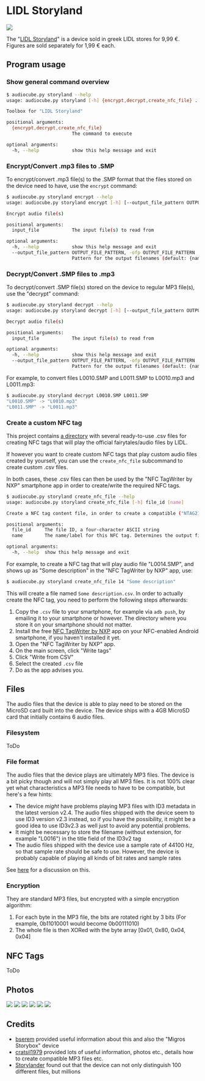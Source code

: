 # LIDL Storyland

![](image-0004-512x512.jpg)

The "[LIDL Storyland](https://www.lidl-hellas.gr/storyland)" is a device sold in greek LIDL stores for 9,99 €. Figures are sold separately for 1,99 € each.

## Program usage

### Show general command overview

```sh
$ audiocube.py storyland --help
usage: audiocube.py storyland [-h] {encrypt,decrypt,create_nfc_file} ...

Toolbox for "LIDL Storyland"

positional arguments:
  {encrypt,decrypt,create_nfc_file}
                        The command to execute

optional arguments:
  -h, --help            show this help message and exit
```

### Encrypt/Convert .mp3 files to .SMP

To encrypt/convert .mp3 file(s) to the .SMP format that the files stored on the device need to have, use the `encrypt` command:

```sh
$ audiocube.py storyland encrypt --help
usage: audiocube.py storyland encrypt [-h] [--output_file_pattern OUTPUT_FILE_PATTERN] input_file [input_file ...]

Encrypt audio file(s)

positional arguments:
  input_file            The input file(s) to read from

optional arguments:
  -h, --help            show this help message and exit
  --output_file_pattern OUTPUT_FILE_PATTERN, -ofp OUTPUT_FILE_PATTERN
                        Pattern for the output filenames (default: {name}.SMP)
```

### Decrypt/Convert .SMP files to .mp3

To decrypt/convert .SMP file(s) stored on the device to regular MP3 file(s), use the "decrypt" command:

```sh
$ audiocube.py storyland decrypt --help
usage: audiocube.py storyland decrypt [-h] [--output_file_pattern OUTPUT_FILE_PATTERN] input_file [input_file ...]

Decrypt audio file(s)

positional arguments:
  input_file            The input file(s) to read from

optional arguments:
  -h, --help            show this help message and exit
  --output_file_pattern OUTPUT_FILE_PATTERN, -ofp OUTPUT_FILE_PATTERN
                        Pattern for the output filenames (default: {name}.mp3)
```

For example, to convert files L0010.SMP and L0011.SMP to L0010.mp3 and L0011.mp3:

```sh
$ audiocube.py storyland decrypt L0010.SMP L0011.SMP
"L0010.SMP" -> "L0010.mp3"
"L0011.SMP" -> "L0011.mp3"
```

### Create a custom NFC tag

This project contains [a directory](https://github.com/oyooyo/audiocube/tree/master/docs/devices/storyland/nfc) with several ready-to-use .csv files for creating NFC tags that will play the official fairytales/audio files by LIDL.

If however you want to create custom NFC tags that play custom audio files created by yourself, you can use the `create_nfc_file` subcommand to create custom .csv files.

In both cases, these .csv files can then be used by the "NFC TagWriter by NXP" smartphone app in order to create/write the required NFC tags.

```sh
$ audiocube.py storyland create_nfc_file --help
usage: audiocube.py storyland create_nfc_file [-h] file_id [name]

Create a NFC tag content file, in order to create a compatible ("NTAG213") NFC tag via the "NFC TagWriter by NXP" (https://play.google.com/store/apps/details?id=com.nxp.nfc.tagwriter) smartphone app

positional arguments:
  file_id     The file ID, a four-character ASCII string
  name        The name/label for this NFC tag. Determines the output file name. Optional, defaults to "L{file_id}" (default: None)

optional arguments:
  -h, --help  show this help message and exit
```

For example, to create a NFC tag that will play audio file "L0014.SMP", and shows up as "Some description" in the "NFC TagWriter by NXP" app, use:

```sh
$ audiocube.py storyland create_nfc_file 14 "Some description"
```

This will create a file named `Some description.csv`. In order to actually create the NFC tag, you need to perform the following steps afterwards:
1. Copy the `.csv` file to your smartphone, for example via `adb push`, by emailing it to your smartphone or however. The directory where you store it on your smartphone should not matter.
2. Install the free [NFC TagWriter by NXP](https://play.google.com/store/apps/details?id=com.nxp.nfc.tagwriter) app on your NFC-enabled Android smartphone, if you haven't installed it yet.
3. Open the "NFC TagWriter by NXP" app.
4. On the main screen, click "Write tags"
5. Click "Write from CSV"
6. Select the created `.csv` file
7. Do as the app advises you.

## Files

The audio files that the device is able to play need to be stored on the MicroSD card built into the device. The device ships with a 4GB MicroSD card that initially contains 6 audio files.

### Filesystem

ToDo

### File format

The audio files that the device plays are ultimately MP3 files. The device is a bit picky though and will not simply play all MP3 files. It is not 100% clear yet what characteristics a MP3 file needs to have to be compatible, but here's a few hints:

- The device *might* have problems playing MP3 files with ID3 metadata in the latest version v2.4. The audio files shipped with the device seem to use ID3 version v2.3 instead, so if you have the possibility, it might be a good idea to use ID3v2.3 as well just to avoid any potential problems.
- It might be necessary to store the filename (without extension, for example "L0016") in the title field of the ID3v2 tag
- The audio files shipped with the device use a sample rate of 44100 Hz, so that sample rate should be safe to use. However, the device is probably capable of playing all kinds of bit rates and sample rates

See [here](https://github.com/oyooyo/audiocube/issues/1#issuecomment-750953311) for a discussion on this.

### Encryption

They are standard MP3 files, but encrypted with a simple encryption algorithm:
1. For each byte in the MP3 file, the bits are rotated right by 3 bits (For example, 0b11010001 would become 0b00111010)
2. The whole file is then XORed with the byte array \[0x01, 0x80, 0x04, 0x04\]

## NFC Tags

ToDo

## Photos

![](image-0001.jpg)
![](image-0002.jpg)
![](image-0003.jpg)
![](image-0004.jpg)
![](image-0005.jpg)
![](image-0006.jpg)

## Credits

- [bserem](https://github.com/bserem) provided useful information about this and also the "Migros Storybox" device
- [cratsil1979](https://github.com/cratsil1979) provided lots of useful information, photos etc., details how to create compatible MP3 files etc.
- [Storylander](https://github.com/Storylander) found out that the device can not only distinguish 100 different files, but millions

